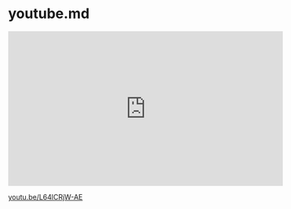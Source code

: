 <style>
  @import url("/utils/css/bootstrap.css");
</style>

<script src="/utils/js/bootstrap.min.js" crossorigin="anonymous"></script>


# youtube.md

<iframe width="560" height="315" src="https://www.youtube-nocookie.com/embed/L64lCRjW-AE?si=UAkA9JsTGa84-Nn8" title="YouTube video player" frameborder="0" allow="accelerometer; autoplay; clipboard-write; encrypted-media; gyroscope; picture-in-picture; web-share" allowfullscreen></iframe>

[youtu.be/L64lCRjW-AE](youtu.be/L64lCRjW-AE)


